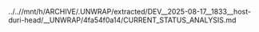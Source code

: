 ../..//mnt/h/ARCHIVE/.UNWRAP/extracted/DEV__2025-08-17__1833__host-duri-head/__UNWRAP/4fa54f0a14/CURRENT_STATUS_ANALYSIS.md
